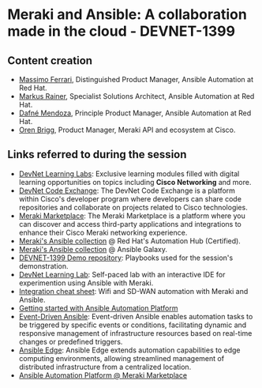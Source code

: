 # Meraki and Ansible: A collaboration made in the cloud - DEVNET-1399

## Content creation
* [Massimo Ferrari](https://www.linkedin.com/in/massimoferrari/), Distinguished Product Manager, Ansible Automation at Red Hat.
* [Markus Rainer](https://www.linkedin.com/in/maxrainer/), Specialist Solutions Architect, Ansible Automation at Red Hat.
* [Dafné Mendoza](https://www.linkedin.com/in/dafmendo/), Principle Product Manager, Ansible Automation at Red Hat.
* [Oren Brigg](https://www.linkedin.com/in/orenbrigg/), Product Manager, Meraki API and ecosystem at Cisco.

## Links referred to during the session
* [DevNet Learning Labs](https://developer.cisco.com/learning/modules/networking-labs/?utm_campaign=cisco-live&utm_medium=event&utm_source=event&utm_term=fy24-q3-0000&utm_content=emea-ww): Exclusive learning modules filled with digital learning opportunities on topics including **Cisco Networking** and more.
* [DevNet Code Exchange](https://developer.cisco.com/codeexchange/search/?products=Cisco%20Meraki&order=products): The DevNet Code Exchange is a platform within Cisco's developer program where developers can share code repositories and collaborate on projects related to Cisco technologies.
* [Meraki Marketplace](https://apps.meraki.io/): The Meraki Marketplace is a platform where you can discover and access third-party applications and integrations to enhance their Cisco Meraki networking experience.
* [Meraki's Ansible collection](https://console.redhat.com/ansible/automation-hub/repo/published/cisco/meraki/) @ Red Hat's Automation Hub (Certified).
* [Meraki's Ansible collection](https://galaxy.ansible.com/meraki) @ Ansible Galaxy.
* [DEVNET-1399 Demo repository](https://github.com/dafmendo/Meraki-Deployment): Playbooks used for the session's demonstration.
* [DevNet Learning Lab](https://developer.cisco.com/learning/labs/meraki-dashboard-ansible/): Self-paced lab with an interactive IDE for experimention using Ansible with Meraki.
* [Integration cheat sheet](https://developers.redhat.com/cheat-sheets/wifi-automation-ansible-and-sd-wan-meraki-cheat-sheet): Wifi and SD-WAN automation with Meraki and Ansible.
* [Getting started with Ansible Automation Platform](https://www.redhat.com/en/technologies/management/ansible/trial#error=login_required&state=b5f2a6c9-d155-4e2b-8087-a2e1d4b0bb58)
* [Event-Driven Ansible](https://www.redhat.com/en/technologies/management/ansible/event-driven-ansible): Event-driven Ansible enables automation tasks to be triggered by specific events or conditions, facilitating dynamic and responsive management of infrastructure resources based on real-time changes or predefined triggers.
* [Ansible Edge](https://www.redhat.com/en/technologies/management/ansible/edge): Ansible Edge extends automation capabilities to edge computing environments, allowing streamlined management of distributed infrastructure from a centralized location.
* [Ansible Automation Platform @ Meraki Marketplace](https://apps.meraki.io/en-US/apps/422515/red-hat-ansible-automation-platform)
